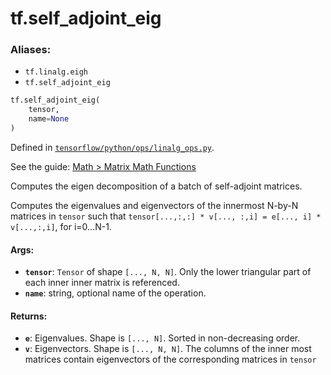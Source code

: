 <div itemscope itemtype="http://developers.google.com/ReferenceObject">
<meta itemprop="name" content="tf.self_adjoint_eig" />
</div>

# tf.self_adjoint_eig

### Aliases:

* `tf.linalg.eigh`
* `tf.self_adjoint_eig`

``` python
tf.self_adjoint_eig(
    tensor,
    name=None
)
```



Defined in [`tensorflow/python/ops/linalg_ops.py`](https://www.tensorflow.org/code/tensorflow/python/ops/linalg_ops.py).

See the guide: [Math > Matrix Math Functions](../../../api_guides/python/math_ops.md#Matrix_Math_Functions)

Computes the eigen decomposition of a batch of self-adjoint matrices.

Computes the eigenvalues and eigenvectors of the innermost N-by-N matrices
in `tensor` such that
`tensor[...,:,:] * v[..., :,i] = e[..., i] * v[...,:,i]`, for i=0...N-1.

#### Args:

* <b>`tensor`</b>: `Tensor` of shape `[..., N, N]`. Only the lower triangular part of
    each inner inner matrix is referenced.
* <b>`name`</b>: string, optional name of the operation.


#### Returns:

* <b>`e`</b>: Eigenvalues. Shape is `[..., N]`. Sorted in non-decreasing order.
* <b>`v`</b>: Eigenvectors. Shape is `[..., N, N]`. The columns of the inner most
    matrices contain eigenvectors of the corresponding matrices in `tensor`